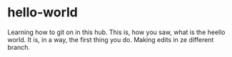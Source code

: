 # hello-world
Learning how to git on in this hub.
This is, how you saw, what is the heello world. It is, in a way, the first thing you do.
Making edits in ze different branch.

